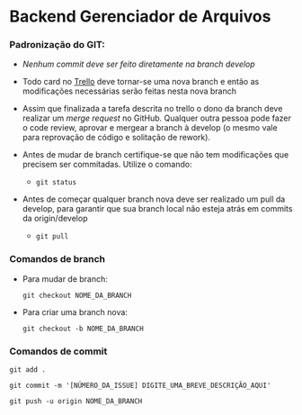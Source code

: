 # Backend Gerenciador de Arquivos
### Padronização do GIT:

* *Nenhum commit deve ser feito diretamente na branch develop*

* Todo card no [Trello](https://trello.com/b/BPjMBICR/pw4-project) deve tornar-se uma nova branch e então as modificações necessárias serão feitas nesta nova branch
  
*  Assim que finalizada a tarefa descrita no trello o dono da branch deve realizar um *merge request* no GitHub. Qualquer outra pessoa pode fazer o code review, aprovar e mergear a branch à develop (o mesmo vale para reprovação de código e solitação de rework).
  
*  Antes de mudar de branch certifique-se que não tem modificações que precisem ser commitadas. Utilize o comando:

   * ```git status```

* Antes de começar qualquer branch nova deve ser realizado um pull da develop, para garantir que sua branch local não esteja atrás em commits da origin/develop

  * ```git pull```

### Comandos de branch

* Para mudar de branch:

  ```git checkout NOME_DA_BRANCH```

* Para criar uma branch nova:

  ```git checkout -b NOME_DA_BRANCH```


### Comandos de commit

```git add .```

```git commit -m '[NÚMERO_DA_ISSUE] DIGITE_UMA_BREVE_DESCRIÇÃO_AQUI' ```

```git push -u origin NOME_DA_BRANCH ```
